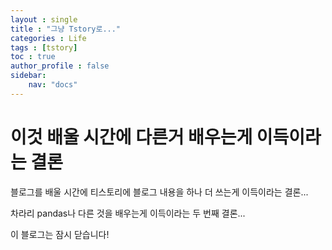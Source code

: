 ```yaml
---
layout : single
title : "그냥 Tstory로..."
categories : Life
tags : [tstory] 
toc : true
author_profile : false 
sidebar: 
    nav: "docs" 
---
```



# 이것 배울 시간에 다른거 배우는게 이득이라는 결론


블로그를 배울 시간에 티스토리에 블로그 내용을 하나 더 쓰는게 이득이라는 결론...


차라리 pandas나 다른 것을 배우는게 이득이라는 두 번째 결론...


이 블로그는 잠시 닫습니다!